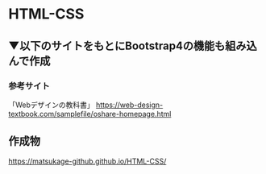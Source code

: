 # HTML-CSS
## ▼以下のサイトをもとにBootstrap4の機能も組み込んで作成
### 参考サイト
「Webデザインの教科書」
https://web-design-textbook.com/samplefile/oshare-homepage.html

## 作成物
https://matsukage-github.github.io/HTML-CSS/
